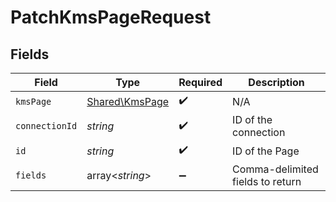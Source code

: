 # PatchKmsPageRequest


## Fields

| Field                                            | Type                                             | Required                                         | Description                                      |
| ------------------------------------------------ | ------------------------------------------------ | ------------------------------------------------ | ------------------------------------------------ |
| `kmsPage`                                        | [Shared\KmsPage](../../Models/Shared/KmsPage.md) | :heavy_check_mark:                               | N/A                                              |
| `connectionId`                                   | *string*                                         | :heavy_check_mark:                               | ID of the connection                             |
| `id`                                             | *string*                                         | :heavy_check_mark:                               | ID of the Page                                   |
| `fields`                                         | array<*string*>                                  | :heavy_minus_sign:                               | Comma-delimited fields to return                 |